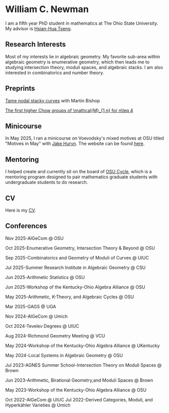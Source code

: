 # William C. Newman
I am a fifth year PhD student in mathematics at The Ohio State University. My advisor is [Hsian-Hua Tseng](https://people.math.osu.edu/tseng.109/). 
## Research Interests
Most of my interests lie in algebraic geometry. My favorite sub-area within algebraic geometry is enumerative geometry, which then leads me to studying intersection theory, moduli spaces, and algebraic stacks. I am also interested in combinatorics and number theory.  
## Preprints
[Tame nodal stacky curves](https://arxiv.org/abs/2509.20629) with Martin Bishop

[The first higher Chow groups of \mathcal{M}_{1,n} for n\leq 4](https://arxiv.org/abs/2508.20264) 
## Minicourse
In May 2025, I ran a minicourse on Voevodsky's mixed motives at OSU titled "Motives in May" with [Jake Huryn](https://jakehuryn.github.io/). The website can be found [here](https://jakehuryn.github.io/motives-in-may/).
## Mentoring
I helped create and currently sit on the board of [OSU Cycle](https://math.osu.edu/undergrad/osu-cycle), which is a mentoring program designed to pair mathematics graduate students with undergraduate students to do research. 
## CV
Here is my [CV](CV.pdf).
## Conferences
Nov 2025-AlGeCom @ OSU

Oct 2025-Enumerative  Geometry, Intersection Theory & Beyond @ OSU

Sep 2025-Combinatorics and Geometry of Moduli of Curves @ UIUC

Jul 2025-Summer Research Institute in Algebraic Geometry @ CSU

Jun 2025-Arithmetic Statistics @ OSU

Jun 2025-Workshop of the Kentucky-Ohio Algebra Alliance @ OSU

May 2025-Arithmetic, K-Theory, and Algebraic Cycles @ OSU

Mar 2025-GAGS @ UGA

Nov 2024-AlGeCom @ Umich

Oct 2024-Tevelev Degrees @ UIUC

Aug 2024-Richmond Geometry Meeting @ VCU

May 2024-Workshop of the Kentucky-Ohio Algebra Alliance @ UKentucky

May 2024-Local Systems in Algebraic Geometry @ OSU

Jul 2023-AGNES Summer School-Intersection Theory on Moduli Spaces @ Brown

Jun 2023-Arithmetic, Birational Geometry,and Moduli Spaces @ Brown

May 2023-Workshop of the Kentucky-Ohio Algebra Alliance @ OSU

Oct 2022-AlGeCom @ UIUC
Jul 2022-Derived Categories, Moduli, and Hyperkähler Varieties @ Umich

